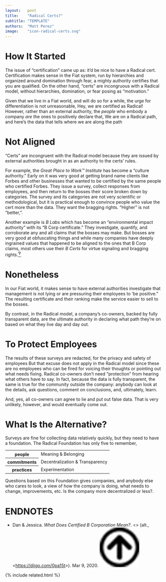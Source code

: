 ```yaml
---
layout:   post
title:    "Radical Certs?"
subtitle: "TEMPLATE"
authors:  "Matt Perez"
image:    "icon-radical-certs.svg"
---
```


<div style="display:none;">
 <p>&ldquo;Certificates&rdquo; fit in the <span class='_paradigm'>Fiat</span> world we live in, run by hierarchies and organized around domination through fear. But &ldquo;certs&rdquo; don&rsquo;t make sense within a RADICAL system, without hierachies or domination."</p>
</div>

<h1>How It Started</h1>
 <p>The issue of &ldquo;certification&rdquo; came up as: <span class='_quotespan'>it&rsquo;d be nice to have a <span class='_paradigm'>Radical</span> cert.</span> Certification makes sense in the <span class='_paradigm'>Fiat</span> system, run by hierarchies and organized around domination through fear, <span class='_paradigm'>a mighty authority certifies that you are qualified.</span> On the other hand, &ldquo;certs&rdquo; are incongruous with a <span class='_paradigm'>Radical</span> model, without hierarchies, domination, or fear posing as &ldquo;motivation.&rdquo;</p>
 <p>Given that we live in a <span class='_paradigm'>Fiat</span> world, and will do so for a while, the urge for differentiation is not unreasonable, <span class='_paradigm'>Hey, we are certified as <span class='_paradigm'>Radical</span>!</em></span> However, rather than an external authority, the <em>people</em> who embody a company <em>are</em> the ones to positively declare that, <span class='_quotespan'>We are on a <span class='_paradigm'>Radical</span> path, and here&rsquo;s the data that tells where we are along the path</span>
 
<h1>Not Aligned</h1>
 <p>&ldquo;Certs&rdquo; are incongruent with the <span class='_paradigm'>Radical</span> model because they are issued by external authorities brought in as an authority to the certs&rsquo; rules.</p>
 <p>For example, the <em>Great Place to Work&trade; Institute</em> has become a &ldquo;culture authority.&rdquo; Early on it was very good at getting brand name clients like Forbes and other businesses that wanted to be certified by <span class=''>the same people who certified Forbes</span>. They issue a survey, collect responses from employees, and then return to the bosses their score broken down by categories. The survey and its categories are not very scientific or methodological, but it is practical enough to convince people who value the cert more than the data. They want the bragging rights. &ldquo;Higher&rdquo; is not &ldquo;better,&rdquo;.</p>
 <p>Another example is <em>B Labs</em> which has become an &ldquo;environmental impact authority&rdquo; with its &ldquo;B Corp certificate.&rdquo; They investigate, quantify, and corroborate any and all claims that the bosses may make. But bosses are very good at obfuscating things and while many companies have deeply ingrained values that happened to be aligned to the ones that B Corp claims, most others use their <em>B Certs</em> for virtue signaling and bragging rights.<a href='#en01'><sup id='bm01'>&hairsp;&nabla;&hairsp;</sup></a></p>
 
<h1>Nonetheless</h1>
 <p>In our <span class='_paradigm'>Fiat</span> world, it makes sense to have external authorities investigate that management is not lying or are pressuring their employees to &lsquo;be positive.&rdquo; The resulting certificate and their ranking make the service easier to sell to the bosses.</p>
 <p>By contrast, in the <span class='_paradigm'>Radical</span> model, a company&rsquo;s co-owners, backed by fully transparent data, are the ultimate authority in declaring what path they&rsquo;re on based on what they live day and day out.</p>

<h1>To Protect Employees</h1>
 <p>The results of these surveys are redacted, <span class='_quotespan'>for the privacy and safety of employees</span> But that excuse does not apply in the <span class='_paradigm'>Radical</span> model since these are no employees who can be fired for voicing their thoughts or pointing out what needs fixing. <span class='_paradigm'>Radical</span> co-owners don&rsquo;t need &ldquo;protection&rdquo; from hearing what others have to say. In fact, because the data is fully transparent, the same is true for the community outside the company: anybody can look at the details, ask questions, comment on conclusions, and, ultimately, learn.</p>
 <p>And, yes, all co-owners can agree to lie and put out false data. That is very unlikely, however, and would eventually come out.</p>

<h1>What Is the Alternative?</h1>
 <p>Surveys are fine for collecting data relatively quickly, but they need to have a foundation. The <span class='_paradigm'>Radical</span> Foundation has only five to remember,</p>
  <div class="_center">
   <table class="_h2table">
    <tr>
     <th>people</th>
     <td>Meaning & Belonging</td>
    </tr>
    <tr>
     <th>commitments</th>
     <td>Decentralization & Transparency</td>
    </tr>
    <tr>
     <th>practices</th>
     <td>Experimentation</td>
    </tr>
   </table>
  </div>
 <p>Questions based on this Foundation gives companies, and anybody else who cares to look, a view of how the company is doing, what needs to change, improvements, etc. <span class='_quotespan'>Is the company more decentralized or less?</span>.</p>

<h1 class="_section">ENDNOTES</h1>
 <ul>
  <li id="en01">
   <p class="_list-item">
    Dan & Jessica.
    <em>What Does Certified B Corporation Mean?</em>.
    &lt;<a href="https://www.recycledandrenewed.com/what-does-certified-b-corporation-mean/" target="blank"></a>&gt; (alt., &lt;<a href="https://diigo.com/0pa15t" target="blank">https://diigo.com/0pa15t</a>&gt;).
    Mar 9, 2020.
    <a class="_uparrow" href="#bm01"><img src="/assets/img/arrow-up-icon.png"></a>
   </p>
  </li>
 </ul>

{% include related.html %}
